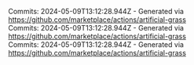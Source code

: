 Commits: 2024-05-09T13:12:28.944Z - Generated via https://github.com/marketplace/actions/artificial-grass
<br>
Commits: 2024-05-09T13:12:28.944Z - Generated via https://github.com/marketplace/actions/artificial-grass
<br>
Commits: 2024-05-09T13:12:28.944Z - Generated via https://github.com/marketplace/actions/artificial-grass
<br>
